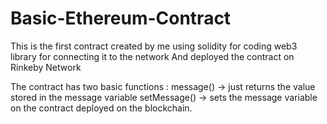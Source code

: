# Basic-Ethereum-Contract

This is the first contract created by me using solidity for coding 
web3 library for connecting it to the network 
And deployed the contract on Rinkeby Network 


The contract has two basic functions : 
message() -> just returns the value stored in the message variable 
setMessage() -> sets the message variable on the contract deployed on the blockchain. 
